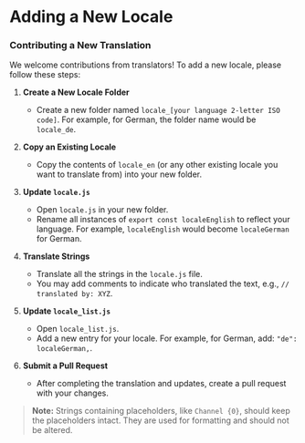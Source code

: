 # Adding a New Locale

### Contributing a New Translation

We welcome contributions from translators! To add a new locale, please follow these steps:

1. **Create a New Locale Folder**
    - Create a new folder named `locale_[your language 2-letter ISO code]`. For example, for German, the folder name would be `locale_de`.

2. **Copy an Existing Locale**
    - Copy the contents of `locale_en` (or any other existing locale you want to translate from) into your new folder.

3. **Update `locale.js`**
    - Open `locale.js` in your new folder.
    - Rename all instances of `export const localeEnglish` to reflect your language. For example, `localeEnglish` would become `localeGerman` for German.

4. **Translate Strings**
    - Translate all the strings in the `locale.js` file.
    - You may add comments to indicate who translated the text, e.g., `// translated by: XYZ`.

5. **Update `locale_list.js`**
    - Open `locale_list.js`.
    - Add a new entry for your locale. For example, for German, add: `"de": localeGerman,`.

6. **Submit a Pull Request**
    - After completing the translation and updates, create a pull request with your changes.

<!--don't use github !NOTE here as people might open this README in a text editor-->
> **Note:** Strings containing placeholders, like `Channel {0}`, should keep the placeholders intact. They are used for formatting and should not be altered.
